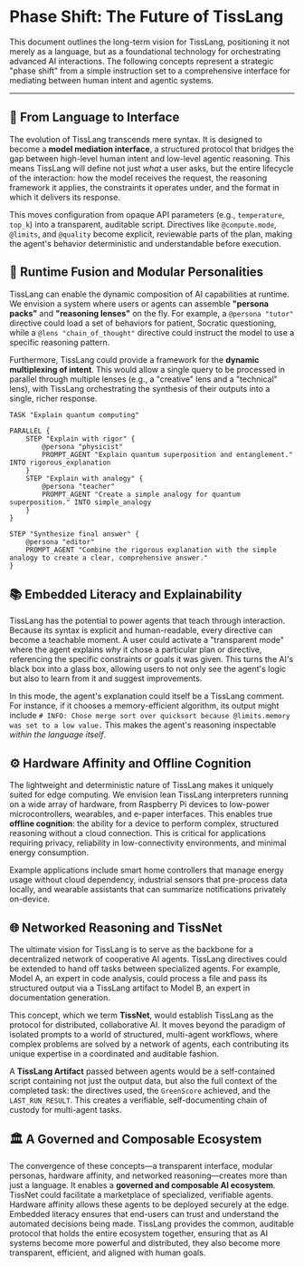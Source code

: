 # Phase Shift: The Future of TissLang

This document outlines the long-term vision for TissLang, positioning it not merely as a language, but as a foundational technology for orchestrating advanced AI interactions. The following concepts represent a strategic "phase shift" from a simple instruction set to a comprehensive interface for mediating between human intent and agentic systems.

---

## 🔭 From Language to Interface

The evolution of TissLang transcends mere syntax. It is designed to become a **model mediation interface**, a structured protocol that bridges the gap between high-level human intent and low-level agentic reasoning. This means TissLang will define not just *what* a user asks, but the entire lifecycle of the interaction: how the model receives the request, the reasoning framework it applies, the constraints it operates under, and the format in which it delivers its response.

This moves configuration from opaque API parameters (e.g., `temperature`, `top_k`) into a transparent, auditable script. Directives like `@compute.mode`, `@limits`, and `@quality` become explicit, reviewable parts of the plan, making the agent's behavior deterministic and understandable before execution.

## 🧬 Runtime Fusion and Modular Personalities

TissLang can enable the dynamic composition of AI capabilities at runtime. We envision a system where users or agents can assemble **"persona packs"** and **"reasoning lenses"** on the fly. For example, a `@persona "tutor"` directive could load a set of behaviors for patient, Socratic questioning, while a `@lens "chain_of_thought"` directive could instruct the model to use a specific reasoning pattern.

Furthermore, TissLang could provide a framework for the **dynamic multiplexing of intent**. This would allow a single query to be processed in parallel through multiple lenses (e.g., a "creative" lens and a "technical" lens), with TissLang orchestrating the synthesis of their outputs into a single, richer response.

```tiss
TASK "Explain quantum computing"

PARALLEL {
    STEP "Explain with rigor" {
        @persona "physicist"
        PROMPT_AGENT "Explain quantum superposition and entanglement." INTO rigorous_explanation
    }
    STEP "Explain with analogy" {
        @persona "teacher"
        PROMPT_AGENT "Create a simple analogy for quantum superposition." INTO simple_analogy
    }
}

STEP "Synthesize final answer" {
    @persona "editor"
    PROMPT_AGENT "Combine the rigorous explanation with the simple analogy to create a clear, comprehensive answer."
}
```

## 📚 Embedded Literacy and Explainability

TissLang has the potential to power agents that teach through interaction. Because its syntax is explicit and human-readable, every directive can become a teachable moment. A user could activate a "transparent mode" where the agent explains *why* it chose a particular plan or directive, referencing the specific constraints or goals it was given. This turns the AI's black box into a glass box, allowing users to not only see the agent's logic but also to learn from it and suggest improvements.

In this mode, the agent's explanation could itself be a TissLang comment. For instance, if it chooses a memory-efficient algorithm, its output might include `# INFO: Chose merge sort over quicksort because @limits.memory was set to a low value.` This makes the agent's reasoning inspectable *within the language itself*.

## ⚙️ Hardware Affinity and Offline Cognition

The lightweight and deterministic nature of TissLang makes it uniquely suited for edge computing. We envision lean TissLang interpreters running on a wide array of hardware, from Raspberry Pi devices to low-power microcontrollers, wearables, and e-paper interfaces. This enables true **offline cognition**: the ability for a device to perform complex, structured reasoning without a cloud connection. This is critical for applications requiring privacy, reliability in low-connectivity environments, and minimal energy consumption.

Example applications include smart home controllers that manage energy usage without cloud dependency, industrial sensors that pre-process data locally, and wearable assistants that can summarize notifications privately on-device.

## 🌐 Networked Reasoning and TissNet

The ultimate vision for TissLang is to serve as the backbone for a decentralized network of cooperative AI agents. TissLang directives could be extended to hand off tasks between specialized agents. For example, Model A, an expert in code analysis, could process a file and pass its structured output via a TissLang artifact to Model B, an expert in documentation generation.

This concept, which we term **TissNet**, would establish TissLang as the protocol for distributed, collaborative AI. It moves beyond the paradigm of isolated prompts to a world of structured, multi-agent workflows, where complex problems are solved by a network of agents, each contributing its unique expertise in a coordinated and auditable fashion.

A **TissLang Artifact** passed between agents would be a self-contained script containing not just the output data, but also the full context of the completed task: the directives used, the `GreenScore` achieved, and the `LAST_RUN_RESULT`. This creates a verifiable, self-documenting chain of custody for multi-agent tasks.

## 🏛️ A Governed and Composable Ecosystem

The convergence of these concepts—a transparent interface, modular personas, hardware affinity, and networked reasoning—creates more than just a language. It enables a **governed and composable AI ecosystem**. TissNet could facilitate a marketplace of specialized, verifiable agents. Hardware affinity allows these agents to be deployed securely at the edge. Embedded literacy ensures that end-users can trust and understand the automated decisions being made. TissLang provides the common, auditable protocol that holds the entire ecosystem together, ensuring that as AI systems become more powerful and distributed, they also become more transparent, efficient, and aligned with human goals.
